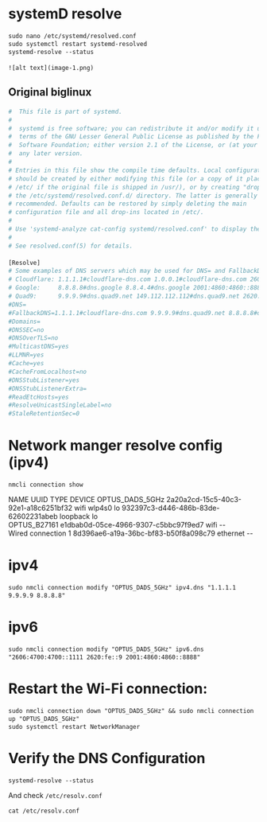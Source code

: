 # systemD resolve
    sudo nano /etc/systemd/resolved.conf
    sudo systemctl restart systemd-resolved
    systemd-resolve --status

    ![alt text](image-1.png)


## Original biglinux
```bash
#  This file is part of systemd.
#
#  systemd is free software; you can redistribute it and/or modify it under the
#  terms of the GNU Lesser General Public License as published by the Free
#  Software Foundation; either version 2.1 of the License, or (at your option)
#  any later version.
#
# Entries in this file show the compile time defaults. Local configuration
# should be created by either modifying this file (or a copy of it placed in
# /etc/ if the original file is shipped in /usr/), or by creating "drop-ins" in
# the /etc/systemd/resolved.conf.d/ directory. The latter is generally
# recommended. Defaults can be restored by simply deleting the main
# configuration file and all drop-ins located in /etc/.
#
# Use 'systemd-analyze cat-config systemd/resolved.conf' to display the full config.
#
# See resolved.conf(5) for details.

[Resolve]
# Some examples of DNS servers which may be used for DNS= and FallbackDNS=:
# Cloudflare: 1.1.1.1#cloudflare-dns.com 1.0.0.1#cloudflare-dns.com 2606:4700:4700::1111#cloudflare-dns.com 2606:4700:4700::1001#cloudflare-dns.com
# Google:     8.8.8.8#dns.google 8.8.4.4#dns.google 2001:4860:4860::8888#dns.google 2001:4860:4860::8844#dns.google
# Quad9:      9.9.9.9#dns.quad9.net 149.112.112.112#dns.quad9.net 2620:fe::fe#dns.quad9.net 2620:fe::9#dns.quad9.net
#DNS=
#FallbackDNS=1.1.1.1#cloudflare-dns.com 9.9.9.9#dns.quad9.net 8.8.8.8#dns.google 2606:4700:4700::1111#cloudflare-dns.com 2620:fe::9#dns.quad9.net 2001:4860:4860::8888#dns.google
#Domains=
#DNSSEC=no
#DNSOverTLS=no
#MulticastDNS=yes
#LLMNR=yes
#Cache=yes
#CacheFromLocalhost=no
#DNSStubListener=yes
#DNSStubListenerExtra=
#ReadEtcHosts=yes
#ResolveUnicastSingleLabel=no
#StaleRetentionSec=0
```

# Network manger resolve config (ipv4)

    nmcli connection show

NAME                UUID                                  TYPE      DEVICE 
OPTUS_DADS_5GHz     2a20a2cd-15c5-40c3-92e1-a18c6251bf32  wifi      wlp4s0 
lo                  932397c3-d446-486b-83de-62602231abeb  loopback  lo     
OPTUS_B27161        e1dbab0d-05ce-4966-9307-c5bbc97f9ed7  wifi      --     
Wired connection 1  8d396ae6-a19a-36bc-bf83-b50f8a098c79  ethernet  --  

# ipv4

    sudo nmcli connection modify "OPTUS_DADS_5GHz" ipv4.dns "1.1.1.1 9.9.9.9 8.8.8.8"
    
# ipv6

    sudo nmcli connection modify "OPTUS_DADS_5GHz" ipv6.dns "2606:4700:4700::1111 2620:fe::9 2001:4860:4860::8888"
    
# Restart the Wi-Fi connection:

    sudo nmcli connection down "OPTUS_DADS_5GHz" && sudo nmcli connection up "OPTUS_DADS_5GHz"
    sudo systemctl restart NetworkManager

# Verify the DNS Configuration

    systemd-resolve --status

And check `/etc/resolv.conf`

    cat /etc/resolv.conf